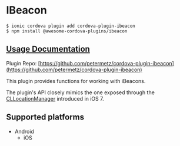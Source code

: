 # IBeacon

```
$ ionic cordova plugin add cordova-plugin-ibeacon
$ npm install @awesome-cordova-plugins/ibeacon
```

## [Usage Documentation](https://danielsogl.gitbook.io/awesome-cordova-plugins/plugins/ibeacon/)

Plugin Repo: [https://github.com/petermetz/cordova-plugin-ibeacon](https://github.com/petermetz/cordova-plugin-ibeacon)

This plugin provides functions for working with iBeacons.

 The plugin's API closely mimics the one exposed through the [CLLocationManager](https://developer.apple.com/library/ios/documentation/CoreLocation/Reference/CLLocationManager_Class/index.html) introduced in iOS 7.

## Supported platforms

- Android
  - iOS
  


